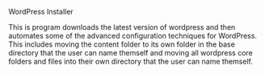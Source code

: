 WordPress Installer

This is program downloads the latest version of wordpress and then automates some of the advanced configuration techniques for WordPress. This includes moving the content folder to its own folder in the base directory that the user can name themself and moving all wordpress core folders and files into their own directory that the user can name themself.